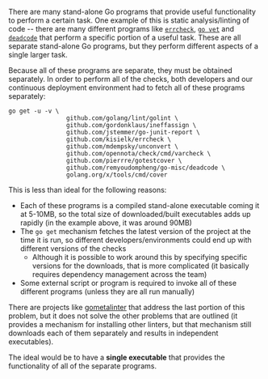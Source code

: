 There are many stand-alone Go programs that provide useful functionality to perform a certain task. One example of this
is static analysis/linting of code -- there are many different programs like
[`errcheck`](https://github.com/kisielk/errcheck), [`go vet`](https://golang.org/cmd/vet/) and
[`deadcode`](https://github.com/tsenart/deadcode) that perform a specific portion of a useful task. These are all
separate stand-alone Go programs, but they perform different aspects of a single larger task.

Because all of these programs are separate, they must be obtained separately. In order to perform all of the checks,
both developers and our continuous deployment environment had to fetch all of these programs separately:

```
go get -u -v \
                github.com/golang/lint/golint \
                github.com/gordonklaus/ineffassign \
                github.com/jstemmer/go-junit-report \
                github.com/kisielk/errcheck \
                github.com/mdempsky/unconvert \
                github.com/opennota/check/cmd/varcheck \
                github.com/pierrre/gotestcover \
                github.com/remyoudompheng/go-misc/deadcode \
                golang.org/x/tools/cmd/cover
```

This is less than ideal for the following reasons:
* Each of these programs is a compiled stand-alone executable coming it at 5-10MB, so the total size of downloaded/built
  executables adds up rapidly (in the example above, it was around 90MB)
* The `go get` mechanism fetches the latest version of the project at the time it is run, so different 
  developers/environments could end up with different versions of the checks
  * Although it is possible to work around this by specifying specific versions for the downloads, that is more
    complicated (it basically requires dependency management across the team)
* Some external script or program is required to invoke all of these different programs (unless they are all run 
  manually)

There are projects like [gometalinter](https://github.com/alecthomas/gometalinter) that address the last portion of this
problem, but it does not solve the other problems that are outlined (it provides a mechanism for installing other
linters, but that mechanism still downloads each of them separately and results in independent executables).

The ideal would be to have a **single executable** that provides the functionality of all of the separate programs.
